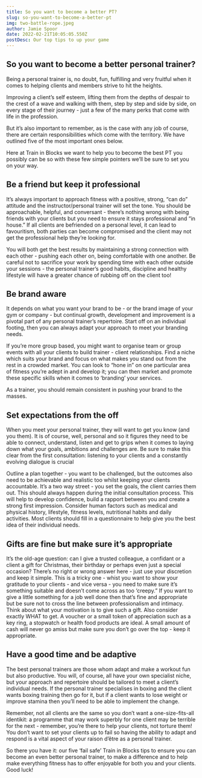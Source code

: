 ```yaml
---
title: So you want to become a better PT?
slug: so-you-want-to-become-a-better-pt
img: two-battle-rope.jpeg
author: Jamie Spoor
date: 2022-02-21T10:05:05.550Z
postDesc: Our top tips to up your game
---
```


## **So you want to become a better personal trainer?**

Being a personal trainer is, no doubt, fun, fulfilling and very fruitful when it comes to helping clients and members strive to hit the heights.

Improving a client’s self esteem, lifting them from the depths of despair to the crest of a wave and walking with them, step by step and side by side, on every stage of their journey - just a few of the many perks that come with life in the profession.

But it’s also important to remember, as is the case with any job of course, there are certain responsibilities which come with the territory. We have outlined five of the most important ones below.

Here at Train in Blocks we want to help you to become the best PT you possibly can be so with these few simple pointers we’ll be sure to set you on your way.

## **Be a friend but keep it professional**

It’s always important to approach fitness with a positive, strong, “can do” attitude and the instructor/personal trainer will set the tone. You should be approachable, helpful, and conversant - there’s nothing wrong with being friends with your clients but you need to ensure it stays professional and “in house.” If all clients are befriended on a personal level, it can lead to favouritism, both parties can become compromised and the client may not get the professional help they’re looking for.

You will both get the best results by maintaining a strong connection with each other - pushing each other on, being comfortable with one another. Be careful not to sacrifice your work by spending time with each other outside your sessions - the personal trainer’s good habits, discipline and healthy lifestyle will have a greater chance of rubbing off on the client too!

<markdown-image src="fist-bump.jpg" alt="fist bump"></markdown-image>

## **Be brand aware**

It depends on what you want your brand to be - or the brand image of your gym or company - but continual growth, development and improvement is a pivotal part of any personal trainer’s repertoire. Start off on an individual footing, then you can always adapt your approach to meet your branding needs.

If you’re more group based, you might want to organise team or group events with all your clients to build trainer - client relationships. Find a niche which suits your brand and focus on what makes you stand out from the rest in a crowded market. You can look to “hone in” on one particular area of fitness you’re adept in and develop it; you can then market and promote these specific skills when it comes to ‘branding’ your services.

As a trainer, you should remain consistent in pushing your brand to the masses.

<markdown-image src="yoga-handstand.jpeg" alt="yoga handstand"></markdown-image>

## **Set expectations from the off**

When you meet your personal trainer, they will want to get you know (and you them). It is of course, well, personal and so it figures they need to be able to connect, understand, listen and get to grips when it comes to laying down what your goals, ambitions and challenges are. Be sure to make this clear from the first consultation: listening to your clients and a constantly evolving dialogue is crucial

Outline a plan together - you want to be challenged, but the outcomes also need to be achievable and realistic too whilst keeping your clients accountable. It’s a two way street - you set the goals, the client carries them out. This should always happen during the initial consultation process. This will help to develop confidence, build a rapport between you and create a strong first impression. Consider human factors such as medical and physical history, lifestyle, fitness levels, nutritional habits and daily activities. Most clients should fill in a questionnaire to help give you the best idea of their individual needs.

<markdown-image src="old-man-barbell.jpeg" alt="Old man barbell"></markdown-image>

## **Gifts are fine but make sure it’s appropriate**

It’s the old-age question: can I give a trusted colleague, a confidant or a client a gift for Christmas, their birthday or perhaps even just a special occasion? There’s no right or wrong answer here - just use your discretion and keep it simple. This is a tricky one - whist you want to show your gratitude to your clients - and vice versa - you need to make sure it’s something suitable and doesn’t come across as too ‘creepy.” If you want to give a little something for a job well done then that’s fine and appropriate but be sure not to cross the line between professionalism and intimacy. Think about what your motivation is to give such a gift. Also consider exactly WHAT to get. A voucher or a small token of appreciation such as a key ring, a stopwatch or health food products are ideal. A small amount of cash will never go amiss but make sure you don’t go over the top - keep it appropriate.

## **Have a good time and be adaptive**

The best personal trainers are those whom adapt and make a workout fun but also productive. You will, of course, all have your own specialist niche, but your approach and repertoire should be tailored to meet a client’s individual needs. If the personal trainer specialises in boxing and the client wants boxing training then go for it, but if a client wants to lose weight or improve stamina then you’ll need to be able to implement the change.

Remember, not all clients are the same so you don’t want a one-size-fits-all identikit: a programme that may work superbly for one client may be terrible for the next - remember, you’re there to help your clients, not torture them! You don’t want to set your clients up to fail so having the ability to adapt and respond is a vital aspect of your raison d’être as a personal trainer.

<markdown-image src="equipment.webp" alt="equipment"></markdown-image>

So there you have it: our five ‘fail safe’ Train in Blocks tips to ensure you can become an even better personal trainer, to make a difference and to help make everything fitness has to offer enjoyable for both you and your clients. Good luck!
